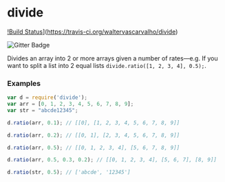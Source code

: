 divide
======

[!Build Status](https://travis-ci.org/waltervascarvalho/divide.svg?branch=master)](https://travis-ci.org/waltervascarvalho/divide)

![Gitter Badge](https://badges.gitter.im/waltervascarvalho/divide.png)

Divides an array into 2 or more arrays given a number of rates—e.g. If you want to split a list into 2 equal lists `divide.ratio([1, 2, 3, 4], 0.5);`.

### Examples

```javascript
var d = require('divide');
var arr = [0, 1, 2, 3, 4, 5, 6, 7, 8, 9];
var str = "abcde12345";

d.ratio(arr, 0.1); // [[0], [1, 2, 3, 4, 5, 6, 7, 8, 9]]

d.ratio(arr, 0.2); // [[0, 1], [2, 3, 4, 5, 6, 7, 8, 9]]

d.ratio(arr, 0.5); // [[0, 1, 2, 3, 4], [5, 6, 7, 8, 9]]

d.ratio(arr, 0.5, 0.3, 0.2); // [[0, 1, 2, 3, 4], [5, 6, 7], [8, 9]]

d.ratio(str, 0.5); // ['abcde', '12345']

```
